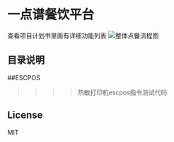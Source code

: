 
一点谱餐饮平台
====
查看项目计划书里面有详细功能列表
![整体点餐流程图](https://github.com/tangxingchu/yidpu/blob/master/sample/%E4%B8%AD%E5%B0%8F%E9%A4%90%E5%8E%85.png)

目录说明
-------
##ESCPOS
>>>>热敏打印机escpos指令测试代码

License
-------
MIT
